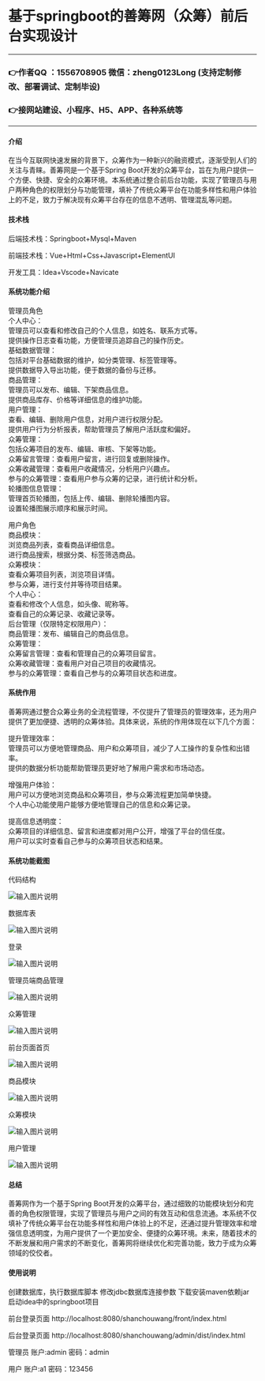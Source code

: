 # 基于springboot的善筹网（众筹）前后台实现设计

---
### 👉作者QQ ：1556708905 微信：zheng0123Long (支持定制修改、部署调试、定制毕设)

### 👉接网站建设、小程序、H5、APP、各种系统等

---

#### 介绍

在当今互联网快速发展的背景下，众筹作为一种新兴的融资模式，逐渐受到人们的关注与青睐。善筹网是一个基于Spring Boot开发的众筹平台，旨在为用户提供一个方便、快捷、安全的众筹环境。本系统通过整合前后台功能，实现了管理员与用户两种角色的权限划分与功能管理，填补了传统众筹平台在功能多样性和用户体验上的不足，致力于解决现有众筹平台存在的信息不透明、管理混乱等问题。

#### 技术栈

后端技术栈：Springboot+Mysql+Maven

前端技术栈：Vue+Html+Css+Javascript+ElementUI

开发工具：Idea+Vscode+Navicate

#### 系统功能介绍

管理员角色  
个人中心：  
管理员可以查看和修改自己的个人信息，如姓名、联系方式等。  
提供操作日志查看功能，方便管理员追踪自己的操作历史。  
基础数据管理：  
包括对平台基础数据的维护，如分类管理、标签管理等。  
提供数据导入导出功能，便于数据的备份与迁移。  
商品管理：  
管理员可以发布、编辑、下架商品信息。  
提供商品库存、价格等详细信息的维护功能。  
用户管理：  
查看、编辑、删除用户信息，对用户进行权限分配。  
提供用户行为分析报表，帮助管理员了解用户活跃度和偏好。  
众筹管理：  
包括众筹项目的发布、编辑、审核、下架等功能。  
众筹留言管理：查看用户留言，进行回复或删除操作。  
众筹收藏管理：查看用户收藏情况，分析用户兴趣点。  
参与的众筹管理：查看用户参与众筹的记录，进行统计和分析。  
轮播图信息管理：  
管理首页轮播图，包括上传、编辑、删除轮播图内容。  
设置轮播图展示顺序和展示时间。  

用户角色  
商品模块：  
浏览商品列表，查看商品详细信息。  
进行商品搜索，根据分类、标签筛选商品。  
众筹模块：  
查看众筹项目列表，浏览项目详情。  
参与众筹，进行支付并等待项目结果。  
个人中心：  
查看和修改个人信息，如头像、昵称等。  
查看自己的众筹记录、收藏记录等。  
后台管理（仅限特定权限用户）：  
商品管理：发布、编辑自己的商品信息。  
众筹管理：  
众筹留言管理：查看和管理自己的众筹项目留言。  
众筹收藏管理：查看用户对自己项目的收藏情况。  
参与的众筹管理：查看自己参与的众筹项目状态和进度。  

#### 系统作用

善筹网通过整合众筹业务的全流程管理，不仅提升了管理员的管理效率，还为用户提供了更加便捷、透明的众筹体验。具体来说，系统的作用体现在以下几个方面：

提升管理效率：  
管理员可以方便地管理商品、用户和众筹项目，减少了人工操作的复杂性和出错率。  
提供的数据分析功能帮助管理员更好地了解用户需求和市场动态。  

增强用户体验：  
用户可以方便地浏览商品和众筹项目，参与众筹流程更加简单快捷。  
个人中心功能使用户能够方便地管理自己的信息和众筹记录。  

提高信息透明度：  
众筹项目的详细信息、留言和进度都对用户公开，增强了平台的信任度。  
用户可以实时查看自己参与的众筹项目状态和结果。  

#### 系统功能截图

代码结构

![输入图片说明](images/c7b0d88a5eb4d858a04f3b7cc037085.png)

数据库表

![输入图片说明](images/5262aa4d6b696ff2473e0fa2caaab6f.png)

登录

![输入图片说明](images/605716f84b48e433677a063d0063d10.png)

管理员端商品管理

![输入图片说明](images/c37965525707d6962f33e69546d1092.png)

众筹管理

![输入图片说明](images/c9763c0fa3ea999a0a6963220e93301.png)

前台页面首页

![输入图片说明](images/7ee88ac77f5e72a5cea2bdd167e5f0f.png)

商品模块

![输入图片说明](images/4ade205d4e8d8ea3f400b7466881b3d.png)

众筹模块

![输入图片说明](images/8b79ff63acf62c0d68c791ccd66c10f.png)

用户管理

![输入图片说明](images/882903de1f73eaaafc4e946bf341094.png)

#### 总结

善筹网作为一个基于Spring Boot开发的众筹平台，通过细致的功能模块划分和完善的角色权限管理，实现了管理员与用户之间的有效互动和信息流通。本系统不仅填补了传统众筹平台在功能多样性和用户体验上的不足，还通过提升管理效率和增强信息透明度，为用户提供了一个更加安全、便捷的众筹环境。未来，随着技术的不断发展和用户需求的不断变化，善筹网将继续优化和完善功能，致力于成为众筹领域的佼佼者。

#### 使用说明

创建数据库，执行数据库脚本 修改jdbc数据库连接参数 下载安装maven依赖jar 启动idea中的springboot项目

前台登录页面
http://localhost:8080/shanchouwang/front/index.html

后台登录页面
http://localhost:8080/shanchouwang/admin/dist/index.html

管理员				账户:admin 		密码：admin

用户				账户:a1 		密码：123456